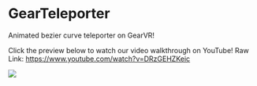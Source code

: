 # GearTeleporter
Animated bezier curve teleporter on GearVR!

 Click the preview below to watch our video walkthrough on YouTube! Raw Link: https://www.youtube.com/watch?v=DRzGEHZKeic

<div style = "margin: auto">
  <a href=https://www.youtube.com/watch?v=DRzGEHZKeic><img src="tele.gif"></a>
</div>
